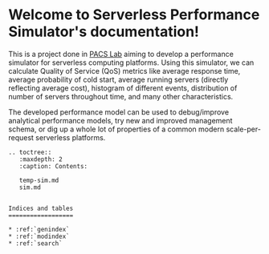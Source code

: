 Welcome to Serverless Performance Simulator's documentation!
============================================================

This is a project done in [PACS Lab](https://pacs.eecs.yorku.ca/) aiming to develop
a performance simulator for serverless computing platforms. Using this simulator,
we can calculate Quality of Service (QoS) metrics like average response time,
average probability of cold start, average running servers (directly reflecting average cost),
histogram of different events, distribution of number of servers throughout time, and many
other characteristics.

The developed performance model can be used to debug/improve analytical performance models,
try new and improved management schema, or dig up a whole lot of properties of a common
modern scale-per-request serverless platforms.

```eval_rst
.. toctree::
   :maxdepth: 2
   :caption: Contents:

   temp-sim.md
   sim.md


Indices and tables
==================

* :ref:`genindex`
* :ref:`modindex`
* :ref:`search`
```
